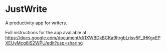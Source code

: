# JustWrite
A productivity app for writers.

Full instructions for the app avaliable at:
https://docs.google.com/document/d/1XWBDkBCKa9hrgbLrisv5F_lHKgxEPXEUyMcg6iS2WPU/edit?usp=sharing

